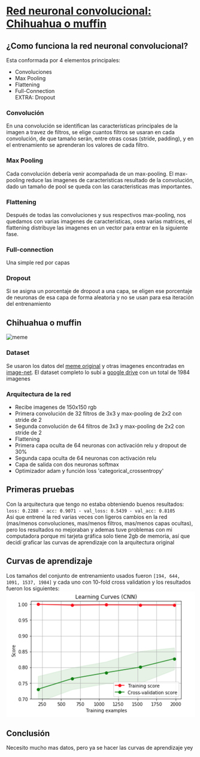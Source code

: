 # [Red neuronal convolucional: Chihuahua o muffin](https://github.com/nanmon/cnn)

## ¿Como funciona la red neuronal convolucional?

Esta conformada por 4 elementos principales:
- Convoluciones
- Max Pooling
- Flattening
- Full-Connection  
EXTRA: Dropout

### Convolución
En una convolución se identifican las características principales de la imagen a travez de filtros,
se elige cuantos filtros se usaran en cada convolución, de que tamaño serán, entre otras cosas (stride, padding),
y en el entrenamiento se aprenderan los valores de cada filtro.

### Max Pooling
Cada convolución debería venir acompañada de un max-pooling. El max-pooling reduce las imagenes de caracteristicas
resultado de la convolución, dado un tamaño de pool se queda con las caracteristicas mas importantes.

### Flattening
Después de todas las convoluciones y sus respectivos max-pooling, nos quedamos con varias imagenes de caracteristicas, 
osea varias matrices, el flattening distribuye las imagenes en un vector para entrar en la siguiente fase.

### Full-connection
Una simple red por capas

### Dropout
Si se asigna un porcentaje de dropout a una capa, se eligen ese porcentaje de neuronas de esa capa de forma
aleatoria y no se usan para esa iteración del entrenamiento

## Chihuahua o muffin
![meme](https://github.com/ieee8023/deep-learning-datasets/blob/master/chihuahua-muffin/full.jpg?raw=true)

### Dataset
Se usaron los datos del [meme original](https://github.com/ieee8023/deep-learning-datasets) y otras imagenes 
encontradas en [image-net](http://image-net.org). El dataset completo lo subí a 
[google drive](https://drive.google.com/open?id=1PLPNu73zZZNXaxv_4S51P4Ris9FvUs4F) con un total de 1984 imagenes

### Arquitectura de la red
- Recibe imagenes de 150x150 rgb
- Primera convolución de 32 filtros de 3x3 y max-pooling de 2x2 con stride de 2
- Segunda convolución de 64 filtros de 3x3 y max-pooling de 2x2 con stride de 2
- Flattening
- Primera capa oculta de 64 neuronas con activación relu y dropout de 30%
- Segunda capa oculta de 64 neuronas con activación relu
- Capa de salida con dos neuronas softmax
- Optimizador adam y función loss 'categorical_crossentropy'

## Primeras pruebas
Con la arquitectura que tengo no estaba obteniendo buenos resultados:  
`loss: 0.2288 - acc: 0.9071 - val_loss: 0.5439 - val_acc: 0.8105`  
Asi que entrené la red varias veces con ligeros cambios en la red (mas/menos convoluciones, 
mas/menos filtros, mas/menos capas ocultas), pero los resultados no mejoraban y ademas tuve problemas con
mi computadora porque mi tarjeta gráfica solo tiene 2gb de memoria, así que decidí graficar las
curvas de aprendizaje con la arquitectura original

## Curvas de aprendizaje
Los tamaños del conjunto de entrenamiento usados fueron `[194, 644, 1091, 1537, 1984]` y cada uno con 10-fold cross validation
y los resultados fueron los siguientes:
![curves](https://github.com/nanmon/cnn/blob/master/curves.png?raw=true)

## Conclusión
Necesito mucho mas datos, pero ya se hacer las curvas de aprendizaje yey
